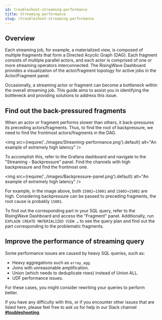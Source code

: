 ```yaml
---
id: troubleshoot-streaming-performance
title: Streaming performance
slug: /troubleshoot-streaming-performance
---
```

<head>
  <link rel="canonical" href="https://docs.risingwave.com/docs/current/troubleshoot-streaming-performance/" />
</head>

## Overview

Each streaming job, for example, a materialized view, is composed of multiple fragments that form a Directed Acyclic Graph (DAG). Each fragment consists of multiple parallel actors, and each actor is comprised of one or more streaming operators interconnected. The RisingWave Dashboard provides a visualization of the actor/fragment topology for active jobs in the Actor/Fragment panel.

Occasionally, a streaming actor or fragment can become a bottleneck within the overall streaming job. This guide aims to assist you in identifying the bottleneck and providing solutions to address this issue.

## Find out the back-pressured fragments

When an actor or fragment performs slower than others, it back-pressures its preceding actors/fragments. Thus, to find the root of backpressure, we need to find the frontmost actors/fragments in the DAG.

<img
  src={require('../images/Streaming-performance.png').default}
  alt="An example of extremely high latency"
/>

To accomplish this, refer to the Grafana dashboard and navigate to the "Streaming - Backpressure" panel. Find the channels with high backpressure and find the frontmost one.

<img
  src={require('../images/Backpressure-panel.png').default}
  alt="An example of extremely high latency"
/>

For example, in the image above, both `15002→15001` and `15003→15002` are high. Considering backpressure can be passed to preceding fragments, the root cause is probably `15001`.

To find out the corresponding part in your SQL query, refer to the RisingWave Dashboard and access the "Fragment" panel. Additionally, run `EXPLAIN CREATE MATERIALIZED VIEW …` to see the query plan and find out the part corresponding to the problematic fragments.

## Improve the performance of streaming query

Some performance issues are caused by heavy SQL queries, such as:

- Heavy aggregations such as `array_agg`.
- Joins with unreasonable amplification.
- Union (which needs to deduplicate rows) instead of Union ALL.
- UDF performance issues.

For these cases, you might consider rewriting your queries to perform better.

If you have any difficulty with this, or if you encounter other issues that are listed here, please feel free to ask us for help in our Slack channel [**#toubleshooting**](https://www.risingwave.com/slack). 